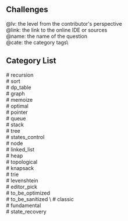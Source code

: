 ## Challenges
@lv: the level from the contributor's perspective\
@link: the link to the online IDE or sources\
@name: the name of the question\
@cate: the category tags\

## Category List
#&nbsp;recursion \
#&nbsp;sort \
#&nbsp;dp_table \
#&nbsp;graph \
#&nbsp;memoize\
#&nbsp;optimal \
#&nbsp;pointer \
#&nbsp;queue \
#&nbsp;stack \
#&nbsp;tree\
#&nbsp;states_control \
#&nbsp;node \
#&nbsp;linked_list \
#&nbsp;heap \
#&nbsp;topological \
#&nbsp;knapsack \
#&nbsp;trie \
#&nbsp;levenshtein \
#&nbsp;editor_pick \
#&nbsp;to_be_optimized \
#&nbsp;to_be_sanitized \ 
#&nbsp;classic \
#&nbsp;fundamental \
#&nbsp;state_recovery